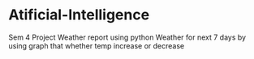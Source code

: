 # Atificial-Intelligence
Sem 4  Project
 Weather report using python 
 Weather for next 7 days by using graph that whether temp increase or decrease
